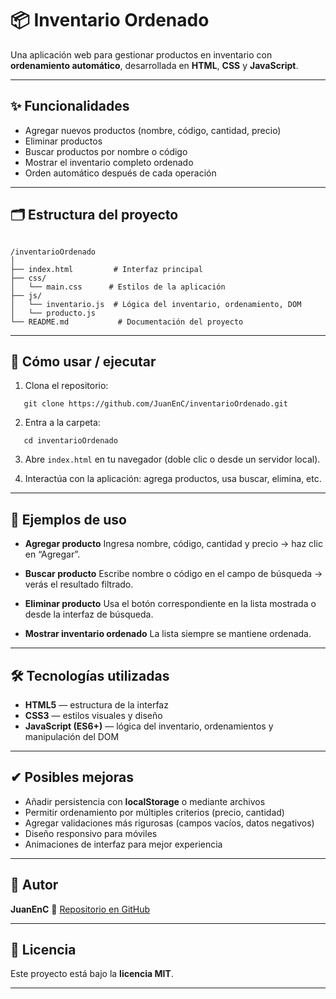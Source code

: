 # 📦 Inventario Ordenado

Una aplicación web para gestionar productos en inventario con **ordenamiento automático**, desarrollada en **HTML**, **CSS** y **JavaScript**.

---

## ✨ Funcionalidades

- Agregar nuevos productos (nombre, código, cantidad, precio)  
- Eliminar productos  
- Buscar productos por nombre o código  
- Mostrar el inventario completo ordenado
- Orden automático después de cada operación  

---

## 🗂 Estructura del proyecto

```

/inventarioOrdenado
│
├── index.html         # Interfaz principal
├── css/
│   └── main.css      # Estilos de la aplicación
├── js/
│   └── inventario.js  # Lógica del inventario, ordenamiento, DOM
│   └── producto.js
└── README.md           # Documentación del proyecto

````

---

## 🚀 Cómo usar / ejecutar

1. Clona el repositorio:
```
   git clone https://github.com/JuanEnC/inventarioOrdenado.git
````

2. Entra a la carpeta:

```
   cd inventarioOrdenado
```

3. Abre `index.html` en tu navegador (doble clic o desde un servidor local).

4. Interactúa con la aplicación: agrega productos, usa buscar, elimina, etc.

---

## 🧪 Ejemplos de uso

* **Agregar producto**
  Ingresa nombre, código, cantidad y precio → haz clic en “Agregar”.

* **Buscar producto**
  Escribe nombre o código en el campo de búsqueda → verás el resultado filtrado.

* **Eliminar producto**
  Usa el botón correspondiente en la lista mostrada o desde la interfaz de búsqueda.

* **Mostrar inventario ordenado**
  La lista siempre se mantiene ordenada.

---

## 🛠 Tecnologías utilizadas

* **HTML5** — estructura de la interfaz
* **CSS3** — estilos visuales y diseño
* **JavaScript (ES6+)** — lógica del inventario, ordenamientos y manipulación del DOM

---

## ✔ Posibles mejoras

* Añadir persistencia con **localStorage** o mediante archivos
* Permitir ordenamiento por múltiples criterios (precio, cantidad)
* Agregar validaciones más rigurosas (campos vacíos, datos negativos)
* Diseño responsivo para móviles
* Animaciones de interfaz para mejor experiencia

---

## 👤 Autor

**JuanEnC**
🔗 [Repositorio en GitHub](https://github.com/JuanEnC/inventarioOrdenado)

---

## 📄 Licencia

Este proyecto está bajo la **licencia MIT**.

---
